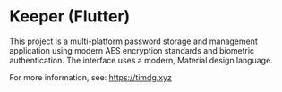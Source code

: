 # Keeper (Flutter)

This project is a multi-platform password storage and management application using modern AES encryption standards and biometric authentication. The interface uses a modern, Material design language.

For more information, see: https://timdg.xyz
